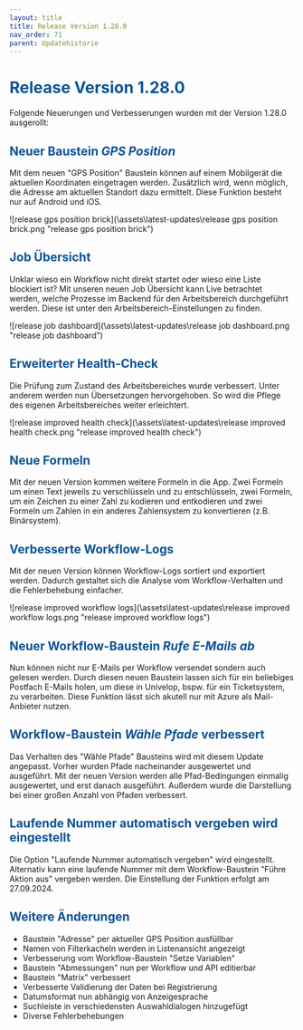 ```yaml
---
layout: title
title: Release Version 1.28.0
nav_order: 71
parent: Updatehistorie
---
```


# <span style="color:#0b5394">**Release Version 1.28.0**</span>

Folgende Neuerungen und Verbesserungen wurden mit der Version 1.28.0 ausgerollt:

## <span style="color:#0b5394">**Neuer Baustein _GPS Position_**</span>

Mit dem neuen "GPS Position" Baustein können auf einem Mobilgerät die aktuellen Koordinaten eingetragen werden. Zusätzlich wird, wenn möglich, die Adresse am aktuellen Standort dazu ermittelt. Diese Funktion besteht nur auf Android und iOS.

![release gps position brick](\assets\latest-updates\release gps position brick.png "release gps position brick")

## <span style="color:#0b5394">**Job Übersicht**</span>

Unklar wieso ein Workflow nicht direkt startet oder wieso eine Liste blockiert ist? Mit unseren neuen Job Übersicht kann Live betrachtet werden, welche Prozesse im Backend für den Arbeitsbereich durchgeführt werden. Diese ist unter den Arbeitsbereich-Einstellungen zu finden.

![release job dashboard](\assets\latest-updates\release job dashboard.png "release job dashboard")

## <span style="color:#0b5394">**Erweiterter Health-Check**</span>

Die Prüfung zum Zustand des Arbeitsbereiches wurde verbessert.
Unter anderem werden nun Übersetzungen hervorgehoben. So wird die Pflege des eigenen Arbeitsbereiches weiter erleichtert.

![release improved health check](\assets\latest-updates\release improved health check.png "release improved health check")

## <span style="color:#0b5394">**Neue Formeln**</span>

Mit der neuen Version kommen weitere Formeln in die App. Zwei Formeln um einen Text jeweils zu verschlüsseln und zu entschlüsseln, zwei Formeln, um ein Zeichen zu einer Zahl zu kodieren und entkodieren und zwei Formeln um Zahlen in ein anderes Zahlensystem zu konvertieren (z.B. Binärsystem).

## <span style="color:#0b5394">**Verbesserte Workflow-Logs**</span>

Mit der neuen Version können Workflow-Logs sortiert und exportiert werden. Dadurch gestaltet sich die Analyse vom Workflow-Verhalten und die Fehlerbehebung einfacher.

![release improved workflow logs](\assets\latest-updates\release improved workflow logs.png "release improved workflow logs")

## <span style="color:#0b5394">**Neuer Workflow-Baustein _Rufe E-Mails ab_**</span>

Nun können nicht nur E-Mails per Workflow versendet sondern auch gelesen werden. Durch diesen neuen Baustein lassen sich für ein beliebiges Postfach E-Mails holen, um diese in Univelop, bspw. für ein Ticketsystem, zu verarbeiten. Diese Funktion lässt sich akutell nur mit Azure als Mail-Anbieter nutzen.

## <span style="color:#0b5394">**Workflow-Baustein _Wähle Pfade_ verbessert**</span>

Das Verhalten des "Wähle Pfade" Bausteins wird mit diesem Update angepasst. Vorher wurden Pfade nacheinander ausgewertet und ausgeführt. Mit der neuen Version werden alle Pfad-Bedingungen einmalig ausgewertet, und erst danach ausgeführt. Außerdem wurde die Darstellung bei einer großen Anzahl von Pfaden verbessert.

## <span style="color:#0b5394">**Laufende Nummer automatisch vergeben wird eingestellt**</span>

Die Option "Laufende Nummer automatisch vergeben" wird eingestellt. Alternativ kann eine laufende Nummer mit dem Workflow-Baustein "Führe Aktion aus" vergeben werden. Die Einstellung der Funktion erfolgt am 27.09.2024.

## <span style="color:#0b5394">**Weitere Änderungen**</span>

-   Baustein "Adresse" per aktueller GPS Position ausfüllbar
-   Namen von Filterkacheln werden in Listenansicht angezeigt
-   Verbesserung vom Workflow-Baustein "Setze Variablen"
-   Baustein "Abmessungen" nun per Workflow und API editierbar
-   Baustein "Matrix" verbessert
-   Verbesserte Validierung der Daten bei Registrierung
-   Datumsformat nun abhängig von Anzeigesprache
-   Suchleiste in verschiedensten Auswahldialogen hinzugefügt
-   Diverse Fehlerbehebungen
